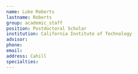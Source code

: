 ```yaml
---
name: Luke Roberts
lastname: Roberts
group: academic_staff
position: Postdoctoral Scholar
institution: California Institute of Technology
advisor:
phone:
email:
address: Cahill
specialties:
---
```

